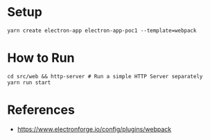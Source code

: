 # Setup
 
    yarn create electron-app electron-app-poc1 --template=webpack

# How to Run

    cd src/web && http-server # Run a simple HTTP Server separately
    yarn run start

# References

- https://www.electronforge.io/config/plugins/webpack
